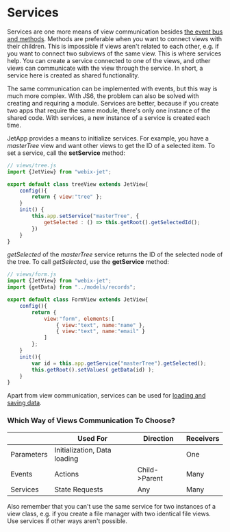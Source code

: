 # Services

Services are one more means of view communication besides [the event bus and methods](events.md). Methods are preferable when you want to connect views with their children. This is impossible if views aren't related to each other, e.g. if you want to connect two subviews of the same view. This is where services help. You can create a service connected to one of the views, and other views can communicate with the view through the service. In short, a service here is created as shared functionality.

The same communication can be implemented with events, but this way is much more complex. With JS6, the problem can also be solved with creating and requiring a module. Services are better, because if you create two apps that require the same module, there's only one instance of the shared code. With services, a new instance of a service is created each time.

JetApp provides a means to initialize services. For example, you have a *masterTree* view and want other views to get the ID of a selected item. To set a service, call the **setService** method:

```js
// views/tree.js
import {JetView} from "webix-jet";

export default class treeView extends JetView{
    config(){
        return { view:"tree" };
    }
    init() {
        this.app.setService("masterTree", {
            getSelected : () => this.getRoot().getSelectedId();
        })
    }
}
```

*getSelected* of the *masterTree* service returns the ID of the selected node of the tree. To call *getSelected*, use the **getService** method:

```js
// views/form.js
import {JetView} from "webix-jet";
import {getData} from "../models/records";

export default class FormView extends JetView{
    config(){
        return {
            view:"form", elements:[
                { view:"text", name:"name" },
                { view:"text", name:"email" }
            ]
        };
    }
    init(){
        var id = this.app.getService("masterTree").getSelected();
        this.getRoot().setValues( getData(id) );
    }
}
```

Apart from view communication, services can be used for [loading and saving data](models.md).

### Which Way of Views Communication To Choose?

|            | Used For                     | Direction     | Receivers |
|------------|------------------------------|---------------|-----------|
| Parameters | Initialization, Data loading |               | One       |
| Events     | Actions                      | Child->Parent | Many      |
| Services   | State Requests               | Any           | Many      |

Also remember that you can't use the same service for two instances of a view class, e.g. if you create a file manager with two identical file views. Use services if other ways aren't possible.